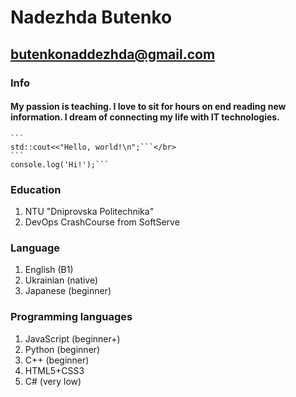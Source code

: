 # Nadezhda Butenko
## butenkonaddezhda@gmail.com
### Info
#### My passion is teaching. I love to sit for hours on end reading new information. I dream of connecting my life with IT technologies. 
    ```
    std::cout<<"Hello, world!\n";```</br>
    ```
    console.log('Hi!');```
  
### Education 
1. NTU "Dniprovska Politechnika"
2. DevOps CrashCourse from SoftServe
### Language
1. English (B1)
2. Ukrainian (native)
3. Japanese (beginner)
### Programming languages
1. JavaScript (beginner+)
2. Python (beginner)
3. C++ (beginner)
4. HTML5+CSS3
5. C# (very low)
